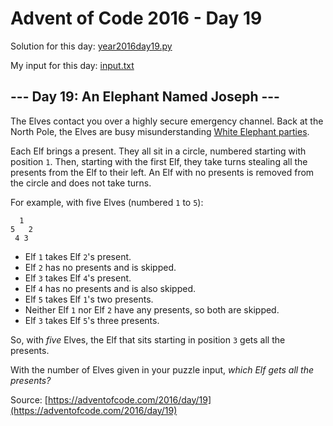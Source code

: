 # Advent of Code 2016 - Day 19

Solution for this day: [year2016day19.py](year2016/day19/year2016day19.py)

My input for this day: [input.txt](year2016/day19/input.txt)

## \--- Day 19: An Elephant Named Joseph ---

The Elves contact you over a highly secure emergency channel. Back at the
North Pole, the Elves are busy misunderstanding [White Elephant
parties](https://en.wikipedia.org/wiki/White_elephant_gift_exchange).

Each Elf brings a present. They all sit in a circle, numbered starting with
position `1`. Then, starting with the first Elf, they take turns stealing all
the presents from the Elf to their left. An Elf with no presents is removed
from the circle and does not take turns.

For example, with five Elves (numbered `1` to `5`):

    
    
      1
    5   2
     4 3
    

  * Elf `1` takes Elf `2`'s present.
  * Elf `2` has no presents and is skipped.
  * Elf `3` takes Elf `4`'s present.
  * Elf `4` has no presents and is also skipped.
  * Elf `5` takes Elf `1`'s two presents.
  * Neither Elf `1` nor Elf `2` have any presents, so both are skipped.
  * Elf `3` takes Elf `5`'s three presents.

So, with _five_ Elves, the Elf that sits starting in position `3` gets all the
presents.

With the number of Elves given in your puzzle input, _which Elf gets all the
presents?_



Source: [https://adventofcode.com/2016/day/19](https://adventofcode.com/2016/day/19)
